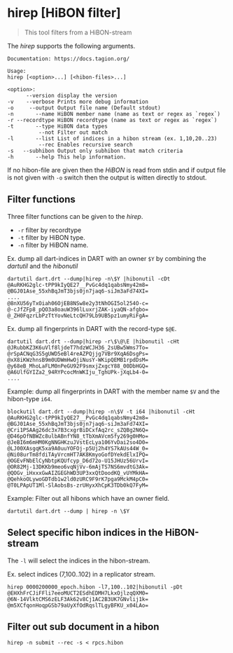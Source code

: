 # hirep [HiBON filter]


> This tool filters from a HiBON-stream 

The *hirep* supports the following arguments.

```
Documentation: https://docs.tagion.org/

Usage:
hirep [<option>...] [<hibon-files>...]

<option>:
      --version display the version
-v    --verbose Prints more debug information
-o     --output Output file name (Default stdout)
-n       --name HiBON member name (name as text or regex as `regex`)
-r --recordtype HiBON recordtype (name as text or regex as `regex`)
-t       --type HiBON data types
          --not Filter out match
-l       --list List of indices in a hibon stream (ex. 1,10,20..23)
          --rec Enables recursive search
-s   --subhibon Output only subhibon that match criteria
-h       --help This help information.
```

If no hibon-file are given then the *HiBON* is read from stdin and if output file is not given with `-o` switch then the output is witten directly to stdout.

## Filter functions

Three filter functions can be given to the *hirep*.

- `-r` filter by recordtype
- `-t` filter by HiBON type.
- `-n` filter by HiBON name.

Ex. dump all dart-indices in DART with an owner `$Y` by combining the *dartutil* and the *hibonutil*

```
dartutil dart.drt --dump|hirep -n\$Y |hibonutil -cDt
@AuRKHG2glc-tPP9kIyQE27__PvGc4dq1qabsNmy42m8=
@BGJ01Ase_55xhBqJmT3bjs0jn7jaq6-siJm3aFd74XI=
....
@8nXU56yTxOiah06OjEB8NSw8e2y3tNhOGI5ol254O-c=
@-cJfZFp8_pQO3a8oauW396lLuxrjZAK-iyaQN-afgbo=
@_ZH0FqzrLbPzTtYovNeLtcQH79Lb9UB5pz1umyRiFgA=
```

Ex. dump all fingerprints in DART with the record-type `$@E`.
```
dartutil dart.drt --dump|hirep -r\$\@\E |hibonutil -cHt
@JRubbKZ3K6uVlf8ljdeT7hdzWCJH36_2sUBw5Wms7To=
@rSpACNqG3S5gUWD5eBl4reAZPQjjg7VBr9XqA6DsgPs=
@xX8iKWzhnsB9m0UDWmHwOjiNusY-WKipQEMB1rpdDsM=
@y68eB_MhoLaFLM0nPeGU92F9smxjZxgcY88_00DbHGQ=
@A6UlfGYIZa2_94RYPcocMnWKIju_TghUPk-jXqLb4-0=
....
```

Example: dump all fingerprints in DART with the member name `$V` and the hibon-type `i64`.
```
blockutil dart.drt --dump|hirep -n\$V -t i64 |hibonutil -cHt
@AuRKHG2glc-tPP9kIyQE27__PvGc4dq1qabsNmy42m8=
@BGJ01Ase_55xhBqJmT3bjs0jn7jaq6-siJm3aFd74XI=
@Cri1PSAAg26dc3x7B3cxgrBiDCxfAq2rc_sZQBg2N6Q=
@D46pOfNBWZc8ulbABnfYN8_tTbXmAVcm5fy269g0HMo=
@JeBI6m6mHM0KgNNGHKzuJVstEcLya106YvDai2so4D0=
@LJ00XAsgqK5xa9A0uuYOFOj-p5Uj2h4YS7kAUs44W_0=
@Ni08urTm8fdiTAyVrcmHT7AK8KmyoGofDYekdElxIPQ=
@OGEvFNbElCyNbtpKQUfcyp_D6d72o-U15JHUz56UrvI=
@OR82Mj-13DKKb9meo6vqNjVv-6mAjTS7NS6mvdtG3Ak=
@QOGv_iHxxxGwAIZGEGhWD3UP3xxQtDoodKQ_vUYMkHA=
@QehkoOLywoGDTdb1w2ld0zURC9F9rK7pga9MckM4pC0=
@T0LPApUT1Ml-SlAobsBs-zrUHyxXhCpK3TDb0kQ7FyM=
```

Example: Filter out all hibons which have an owner field.
```
dartutil dart.drt --dump | hirep -n \$Y
```

## Select specific hibon indices in the HiBON-stream

The `-l` will select the indices in the hibon-stream.

Ex. select indices (7,100..102) in a replicator stream.
```
hirep 0000200000_epoch.hibon -l7,100..102|hibonutil -pDt
@EHXhFrCJiFFli7eeoMUCT2ESdhEDMH7LkxOjlzqQXM0=
@6N-14VlktCMS6zELF3Ak62v8Cj1AC2B3UK7GNvlij1k=
@m5XCfqonHoqpGSb79aUyXfOdRqslTLgyBFKU_x04LAo=
```

## Filter out sub document in a hibon
```
hirep -n submit --rec -s < rpcs.hibon
```
